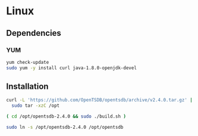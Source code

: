 # Linux

## Dependencies

### YUM

```sh
yum check-update
sudo yum -y install curl java-1.8.0-openjdk-devel
```

## Installation

```sh
curl -L 'https://github.com/OpenTSDB/opentsdb/archive/v2.4.0.tar.gz' | \
  sudo tar -xzC /opt

( cd /opt/opentsdb-2.4.0 && sudo ./build.sh )

sudo ln -s /opt/opentsdb-2.4.0 /opt/opentsdb
```
